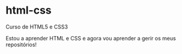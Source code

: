 # html-css
 Curso de HTML5 e CSS3

Estou a aprender HTML e CSS e agora vou aprender a gerir os meus repositórios!